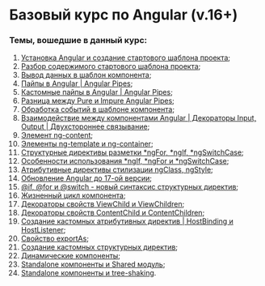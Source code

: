 # Базовый курс по Angular (v.16+)

### Темы, вошедшие в данный курс:

1. [Установка Angular и создание стартового шаблона проекта](https://youtu.be/fcsg0RzKrm8);
2. [Разбор содержимого стартового шаблона проекта](https://youtu.be/NbT_kj8N8lU);
3. [Вывод данных в шаблон компонента](https://youtu.be/YJEnopFp8Ak);
4. [Пайпы в Angular | Angular Pipes](https://youtu.be/uH8GFf68n3Y);
5. [Кастомные пайпы в Angular | Angular Pipes](https://youtu.be/aaBSCHwsYiw);
6. [Разница между Pure и Impure Angular Pipes](https://youtu.be/QSxMaa9YCgI);
7. [Обработка событий в шаблоне компонента](https://youtu.be/hQ5hIFalxJE);
8. [Взаимодействие между компонентами Angular | Декораторы Input, Output | Двухстороннее связывание](https://youtu.be/VUgOLgnBPcs);
9. [Элемент ng-content](https://youtu.be/sKYHlkVMAI4);
10. [Элементы ng-template и ng-container](https://youtu.be/vMxJPxWS0aI);
11. [Структурные директивы разметки *ngFor, *ngIf, \*ngSwitchCase](https://youtu.be/vLlO-FDSyts);
12. [Особенности использования *ngIf, *ngFor и \*ngSwitchCase](https://youtu.be/Ag4bCejYr-U);
13. [Атрибутивные директивы стилизации ngClass, ngStyle](https://youtu.be/qNUp8t5QOxs);
14. [Обновление Angular до 17-ой версии](https://youtu.be/U6CBWjEHYds);
15. [@if, @for и @switch - новый синтаксис структурных директив](https://youtu.be/8Mv-kj9XWCs);
16. [Жизненный цикл компонента](https://youtu.be/Nnf6gtAY0vc);
17. [Декораторы свойств ViewChild и ViewChildren](https://youtu.be/R3kexfhgU4Q);
18. [Декораторы свойств ContentChild и ContentChildren](https://youtu.be/zKvPvfkbHrw);
19. [Создание кастомных атрибутивных директив | HostBinding и HostListener](https://youtu.be/qHfHV5Ej4pg);
20. [Свойство exportAs](https://youtu.be/7W-EMTHV8dQ);
21. [Создание кастомных структурных директив](https://youtu.be/U16l0-Aoy5Y);
22. [Динамические компоненты](https://youtu.be/GC6H9NF9w1o);
23. [Standalone компоненты и Shared модуль](https://youtu.be/mDdCB2oR9IE);
24. [Standalone компоненты и tree-shaking](https://youtu.be/ca2zuEDsDhs).
